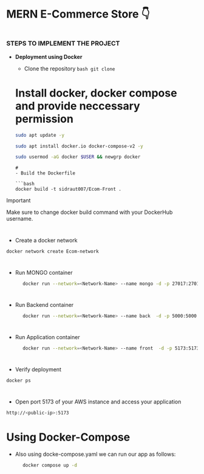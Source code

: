 ﻿# MERN E-Commerce Store 👇

#
### STEPS TO IMPLEMENT THE PROJECT
- **<p id="Docker">Deployment using Docker</p>**
  - Clone the repository
  ``bash
  git clone 
  ``
  # Install docker, docker compose and provide neccessary permission
  ```bash
  sudo apt update -y

  sudo apt install docker.io docker-compose-v2 -y

  sudo usermod -aG docker $USER && newgrp docker
  ``` 
  
  ```
  #
  - Build the Dockerfile
 
  ```bash
  docker build -t sidraut007/Ecom-Front .
  ```
  
> [!Important]
> Make sure to change docker build command with your DockerHub username.
  #
  - Create a docker network
  ```bash
  docker network create Ecom-network
  ```
  #
  - Run MONGO container
  ```bash
        docker run --network=<Network-Name> --name mongo -d -p 27017:27017 mongo
  ```

  #
  - Run Backend container
  ```bash
        docker run --network=<Network-Name> --name back  -d -p 5000:5000 ecom-back
  ```

  #
  - Run Application container
  ```bash
        docker run --network=<Network-Name> --name front  -d -p 5173:5173 ecom-front
  ```
  #
  - Verify deployment
  ```bash
  docker ps
  ```
  # 
  - Open port 5173 of your AWS instance and access your application
  ```bash
  http://<public-ip>:5173
  ```


# Using Docker-Compose
  - Also using docke-compose.yaml we can run our app as follows:
  ```bash
        docker compose up -d 
  ```




